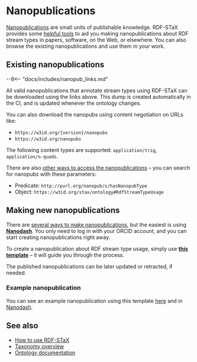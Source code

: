 # Nanopublications

[Nanopublications](https://nanopub.net/) are small units of publishable knowledge. RDF-STaX provides some [helpful tools](#making-new-nanopublications) to aid you making nanopublications about RDF stream types in papers, software, on the Web, or elsewhere. You can also browse the existing nanopublications and use them in your work.

## Existing nanopublications

--8<-- "docs/includes/nanopub_links.md"

All valid nanopublications that annotate stream types using RDF-STaX can be downloaded using the links above. This dump is created automatically in the CI, and is updated whenever the ontology changes.

You can also download the nanopubs using content negotiation on URLs like: 

- `https://w3id.org/{version}/nanopubs`
- `https://w3id.org/nanopubs`

The following content types are supported: `application/trig`, `application/n-quads`.

There are also [other ways to access the nanopublications](https://nanopub.net/docs/network) – you can search for nanopubs with these parameters:

- Predicate: `http://purl.org/nanopub/x/hasNanopubType`
- Object: `https://w3id.org/stax/ontology#RdfStreamTypeUsage`

## Making new nanopublications

There are [several ways to make nanopublications](https://nanopub.net/docs/tools), but the easiest is using **[Nanodash](https://nanodash.petapico.org/)**. You only need to log in with your ORCID account, and you can start creating nanopublications right away.

To create a nanopublication about RDF stream type usage, simply use **[this template](https://nanodash.petapico.org/publish?template=https://w3id.org/np/RAMrlanWeHwGty3Q3k3uIjD89rLI8z5B0U9YZSTplMLq0)** – it will guide you through the process.

The published nanopublications can be later updated or retracted, if needed.

### Example nanopublication

You can see an example nanopublication using this template [here](https://w3id.org/np/RAh9bvQwkL2SDp7iqmH7G6rOrCnWtTMHgHR_St0udrRKo) and in [Nanodash](https://nanodash.petapico.org/explore?188&id=https://w3id.org/np/RAh9bvQwkL2SDp7iqmH7G6rOrCnWtTMHgHR_St0udrRKo).

## See also

- [How to use RDF-STaX](use-it.md)
- [Taxonomy overview](taxonomy.md)
- [Ontology documentation](ontology.md)
